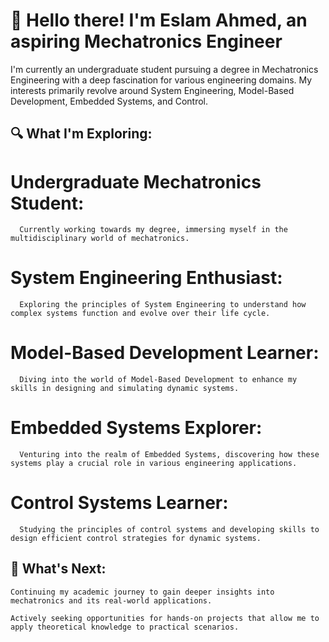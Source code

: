 # 👋 Hello there! I'm Eslam Ahmed, an aspiring Mechatronics Engineer

I'm currently an undergraduate student pursuing a degree in Mechatronics Engineering with a deep fascination for various engineering domains. 
My interests primarily revolve around System Engineering, Model-Based Development, Embedded Systems, and Control.

## 🔍 What I'm Exploring:

  #  Undergraduate Mechatronics Student:
      Currently working towards my degree, immersing myself in the multidisciplinary world of mechatronics.

   # System Engineering Enthusiast: 
      Exploring the principles of System Engineering to understand how complex systems function and evolve over their life cycle.

  #  Model-Based Development Learner: 
      Diving into the world of Model-Based Development to enhance my skills in designing and simulating dynamic systems.

  #  Embedded Systems Explorer:
      Venturing into the realm of Embedded Systems, discovering how these systems play a crucial role in various engineering applications.

 #   Control Systems Learner:
      Studying the principles of control systems and developing skills to design efficient control strategies for dynamic systems.


## 🚀 What's Next:

    Continuing my academic journey to gain deeper insights into mechatronics and its real-world applications.

    Actively seeking opportunities for hands-on projects that allow me to apply theoretical knowledge to practical scenarios.
    



<!--
**EslamAhmed55/EslamAhmed55** is a ✨ _special_ ✨ repository because its `README.md` (this file) appears on your GitHub profile.

Here are some ideas to get you started:

- 🔭 I’m currently working on ...
- 🌱 I’m currently learning ...
- 👯 I’m looking to collaborate on ...
- 🤔 I’m looking for help with ...
- 💬 Ask me about ...
- 📫 How to reach me: ...
- 😄 Pronouns: ...
- ⚡ Fun fact: ...
-->
